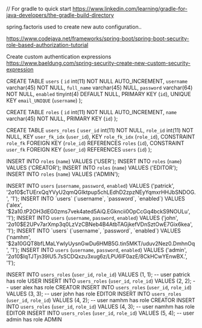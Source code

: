 // For gradle to quick start
https://www.linkedin.com/learning/gradle-for-java-developers/the-gradle-build-directory

spring.factoris used to create new auto configuration..

https://www.codejava.net/frameworks/spring-boot/spring-boot-security-role-based-authorization-tutorial

Create custom authentication expressions
https://www.baeldung.com/spring-security-create-new-custom-security-expression


CREATE TABLE `users` (
  `id` int(11) NOT NULL AUTO_INCREMENT,
  `username` varchar(45) NOT NULL,
  `full_name` varchar(45) NULL,
  `password` varchar(64) NOT NULL,
  `enabled` tinyint(4) DEFAULT NULL,
  PRIMARY KEY (`id`),
  UNIQUE KEY `email_UNIQUE` (`username`)
);
 
CREATE TABLE `roles` (
  `id` int(11) NOT NULL AUTO_INCREMENT,
  `name` varchar(45) NOT NULL,
  PRIMARY KEY (`id`)
);
 
CREATE TABLE `users_roles` (
  `user_id` int(11) NOT NULL,
  `role_id` int(11) NOT NULL,
  KEY `user_fk_idx` (`user_id`),
  KEY `role_fk_idx` (`role_id`),
  CONSTRAINT `role_fk` FOREIGN KEY (`role_id`) REFERENCES `roles` (`id`),
  CONSTRAINT `user_fk` FOREIGN KEY (`user_id`) REFERENCES `users` (`id`)
);


INSERT INTO `roles` (`name`) VALUES ('USER');
INSERT INTO `roles` (`name`) VALUES ('CREATOR');
INSERT INTO `roles` (`name`) VALUES ('EDITOR');
INSERT INTO `roles` (`name`) VALUES ('ADMIN');

INSERT INTO `users` (`username`, `password`, `enabled`) VALUES ('patrick', '$2a$10$cTUErxQqYVyU2qmQGIktpup5chLEdhD2zpzNEyYqmxrHHJbSNDOG.', '1');
INSERT INTO `users` (`username`, `password`, `enabled`) VALUES ('alex', '$2a$10$.tP2OH3dEG0zms7vek4ated5AiQ.EGkncii0OpCcGq4bckS9NOULu', '1');
INSERT INTO `users` (`username`, `password`, `enabled`) VALUES ('john', '$2a$10$E2UPv7arXmp3q0LzVzCBNeb4B4AtbTAGjkefVDnSztOwE7Gix6kea', '1');
INSERT INTO `users` (`username`, `password`, `enabled`) VALUES ('namhm', '$2a$10$GQT8bfLMaLYwlyUysnGwDu6HMB5G.tin5MKT/uduv2Nez0.DmhnOq', '1');
INSERT INTO `users` (`username`, `password`, `enabled`) VALUES ('admin', '$2a$10$IqTJTjn39IU5.7sSCDQxzu3xug6z/LPU6IF0azE/8CkHCwYEnwBX.', '1');


INSERT INTO `users_roles` (`user_id`, `role_id`) VALUES (1, 1); -- user patrick has role USER
INSERT INTO `users_roles` (`user_id`, `role_id`) VALUES (2, 2); -- user alex has role CREATOR
INSERT INTO `users_roles` (`user_id`, `role_id`) VALUES (3, 3); -- user john has role EDITOR
INSERT INTO `users_roles` (`user_id`, `role_id`) VALUES (4, 2); -- user namhm has role CREATOR
INSERT INTO `users_roles` (`user_id`, `role_id`) VALUES (4, 3); -- user namhm has role EDITOR
INSERT INTO `users_roles` (`user_id`, `role_id`) VALUES (5, 4); -- user admin has role ADMIN
